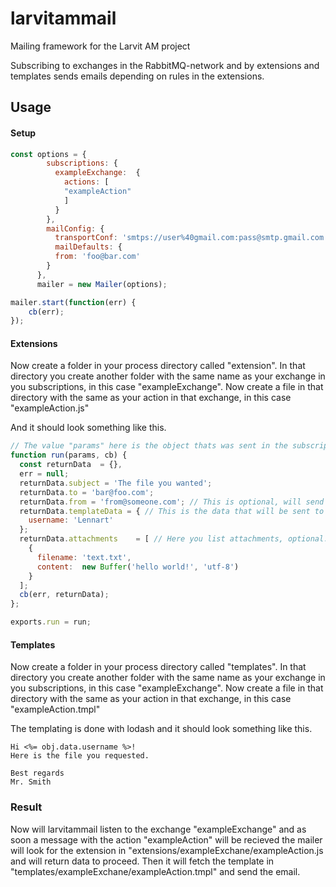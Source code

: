 # larvitammail
Mailing framework for the Larvit AM project

Subscribing to exchanges in the RabbitMQ-network and by extensions and templates
sends emails depending on rules in the extensions.


## Usage

#### Setup
```javascript
const options = {
        subscriptions: {
          exampleExchange:	{
            actions: [
            "exampleAction"
            ]
          }
        },
        mailConfig: {
          transportConf: 'smtps://user%40gmail.com:pass@smtp.gmail.com',
          mailDefaults: {
          from: 'foo@bar.com'
        }
      },
      mailer = new Mailer(options);

mailer.start(function(err) {
	cb(err);
});
```


#### Extensions
Now create a folder in your process directory called "extension".
In that directory you create another folder with the same name as your exchange in you subscriptions,
in this case "exampleExchange". Now create a file in that directory with the same as your action in that exchange, in this case "exampleAction.js"

And it should look something like this.
```javascript
// The value "params" here is the object thats was sent in the subscriptions message.
function run(params, cb) {
  const returnData	= {},
  err = null;
  returnData.subject = 'The file you wanted';
  returnData.to = 'bar@foo.com';
  returnData.from = 'from@someone.com'; // This is optional, will send to maildefaults in your settings if undefined.
  returnData.templateData = { // This is the data that will be sent to the email template.
    username: 'Lennart'
  };
  returnData.attachments	= [ // Here you list attachments, optional.
    {
      filename:	'text.txt',
      content:	new Buffer('hello world!', 'utf-8')
    }
  ];
  cb(err, returnData);
};

exports.run = run;
```

#### Templates
Now create a folder in your process directory called "templates".
In that directory you create another folder with the same name as your exchange in you subscriptions,
in this case "exampleExchange". Now create a file in that directory with the same as your action in that exchange, in this case "exampleAction.tmpl"

The templating is done with lodash and it should look something like this.
```
Hi <%= obj.data.username %>!
Here is the file you requested.

Best regards
Mr. Smith
```

### Result
Now will larvitammail listen to the exchange "exampleExchange" and as soon a message with the action "exampleAction" will be recieved the mailer will look for the extension in "extensions/exampleExchane/exampleAction.js and will return data to proceed.
Then it will fetch the template in "templates/exampleExchane/exampleAction.tmpl" and send the email.
